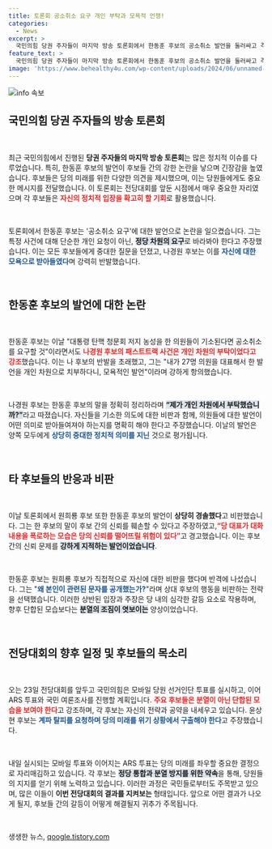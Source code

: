 ```yaml
---
title: 토론회 공소취소 요구 개인 부탁과 모욕적 언쟁!
categories:
  - News
excerpt: >
  국민의힘 당권 주자들이 마지막 방송 토론회에서 한동훈 후보의 공소취소 발언을 둘러싸고 격렬한 논쟁을 벌였습니다. 나경원 후보는 개인적 언급을 반박하며 강력히 반발, 당내 갈등이 고조되고 있습니다. 클릭해 자세히 알아보세요!
feature_text: >
  국민의힘 당권 주자들이 마지막 방송 토론회에서 한동훈 후보의 공소취소 발언을 둘러싸고 격렬한 논쟁을 벌였습니다. 나경원 후보는 개인적 언급을 반박하며 강력히 반발, 당내 갈등이 고조되고 있습니다. 클릭해 자세히 알아보세요!
image: 'https://www.behealthy4u.com/wp-content/uploads/2024/06/unnamed-file.png'
---
```


<p><img src="https://www.behealthy4u.com/wp-content/uploads/2024/06/unnamed-file.png" alt="info 속보" /></p>

<h2 data-ke-size="size26">국민의힘 당권 주자들의 방송 토론회</h2>

<p data-ke-size="size16">&nbsp;</p>

<p data-ke-size="size16">최근 국민의힘에서 진행된 <b>당권 주자들의 마지막 방송 토론회</b>는 많은 정치적 이슈를 다루었습니다. 특히, 한동훈 후보의 발언이 후보들 간의 강한 논란을 낳으며 긴장감을 높였습니다. 후보들은 당의 미래를 위한 다양한 의견을 제시했으며, 이는 당원들에게도 중요한 메시지를 전달했습니다. 이 토론회는 전당대회를 앞둔 시점에서 매우 중요한 자리였으며 각 후보들은 <b><span style="color: #ee2323;">자신의 정치적 입장을 확고히 할 기회</span></b>로 활용했습니다.</p>

<p data-ke-size="size16">&nbsp;</p>

<p data-ke-size="size16">토론회에서 한동훈 후보는 '공소취소 요구'에 대한 발언으로 논란을 일으켰습니다. 그는 특정 사건에 대해 단순한 개인 요청이 아닌, <b><span style="background-color: #21538527;">정당 차원의 요구</span></b>로 바라봐야 한다고 주장했습니다. 이는 모든 후보들에게 중대한 질문을 던졌고, 나경원 후보는 이를 <b><span style="color: #1a5490;">자신에 대한 모욕으로 받아들였다</span></b>며 강력히 반발했습니다.</p>

<p data-ke-size="size16">&nbsp;</p>

<h2 data-ke-size="size26">한동훈 후보의 발언에 대한 논란</h2>

<p data-ke-size="size16">&nbsp;</p>

<p data-ke-size="size16">한동훈 후보는 이날 "대통령 탄핵 청문회 저지 농성을 한 의원들이 기소된다면 공소취소를 요구할 것"이라면서도 <b><span style="color: #ee2323;">나경원 후보의 패스트트랙 사건은 개인 차원의 부탁이었다고 강조</span></b>했습니다. 이는 나 후보의 반발을 초래했고, 그는 "내가 27명 의원을 대표해서 한 발언을 개인 차원으로 치부하다니, 모욕적인 발언"이라며 강하게 항의했습니다.</p>

<p data-ke-size="size16">&nbsp;</p>

<p data-ke-size="size16">나경원 후보는 한동훈 후보의 말을 정확히 정리하라며 <b><span style="background-color: #21538527;">“제가 개인 차원에서 부탁했습니까?”</span></b>라고 따졌습니다. 자신들을 기소한 의도에 대한 비판과 함께, 의원들에 대한 발언이 어떤 의미로 받아들여져야 하는지를 명확히 해야 한다고 주장했습니다. 이날의 발언은 양쪽 모두에게 <b><span style="color: #1a5490;">상당히 중대한 정치적 의미를 지닌</span></b> 것으로 평가됩니다.</p>

<p data-ke-size="size16">&nbsp;</p>

<h2 data-ke-size="size26">타 후보들의 반응과 비판</h2>

<p data-ke-size="size16">&nbsp;</p>

<p data-ke-size="size16">이날 토론회에서 원희룡 후보 또한 한동훈 후보의 발언이 <b>상당히 경솔했다</b>고 비판했습니다. 그는 한 후보의 말이 후보 간의 신뢰를 훼손할 수 있다고 주장하였고,<b><span style="color: #ee2323;">“당 대표가 대화 내용을 폭로하는 모습은 당의 신뢰를 떨어뜨릴 위험이 있다”</span></b>고 경고했습니다. 이는 후보 간의 신뢰 문제를 <b><span style="background-color: #21538527;">강하게 지적하는 발언이었습니다</span></b>.</p>

<p data-ke-size="size16">&nbsp;</p>

<p data-ke-size="size16">한동훈 후보는 원희룡 후보가 직접적으로 자신에 대한 비판을 했다며 반격에 나섰습니다. 그는 "<b><span style="color: #1a5490;">왜 본인이 관련된 문자를 공개했는가?</span></b>"라며 상대 후보의 행동을 비판하는 전략을 선택했습니다. 이러한 상반된 입장과 주장은 당 내의 심각한 갈등 요소로 작용하며, 향후 단합된 모습보다는 <b><span style="background-color: #21538527;">분열의 조짐이 엿보이는</span></b> 양상이었습니다.</p>

<p data-ke-size="size16">&nbsp;</p>

<h2 data-ke-size="size26">전당대회의 향후 일정 및 후보들의 목소리</h2>

<p data-ke-size="size16">&nbsp;</p>

<p data-ke-size="size16">오는 23일 전당대회를 앞두고 국민의힘은 모바일 당원 선거인단 투표를 실시하고, 이어 ARS 투표와 국민 여론조사를 진행할 계획입니다. <b><span style="color: #ee2323;">주요 후보들은 분열이 아닌 단합된 모습을 보여야 한다</span></b>고 강조하며, 각 후보는 자신의 전략과 공약을 내세우고 있습니다. 윤상현 후보는 <b><span style="color: #1a5490;">계파 탈피를 요청하며 당의 미래를 위기 상황에서 구출해야 한다</span></b>고 주장했습니다.</p>

<p data-ke-size="size16">&nbsp;</p>

<p data-ke-size="size16">내일 실시되는 모바일 투표와 이어지는 ARS 투표는 당의 미래를 좌우할 중요한 결정으로 자리매김하고 있습니다. 각 후보는 <b><span style="background-color: #21538527;">정당 통합과 분열 방지를 위한 약속</span></b>을 통해, 당원들의 지지를 얻기 위해 노력하고 있습니다. 이러한 과정은 국민들로부터도 주목받고 있으며, 많은 이들이 <b>이번 전당대회의 결과를 지켜보는 </b>형태입니다. 앞으로 어떤 결과가 나오게 될지, 후보들 간의 갈등이 어떻게 해결될지 귀추가 주목됩니다.</p>

<p data-ke-size="size16">&nbsp;</p>
생생한 뉴스, <a href="https://qoogle.tistory.com" rel="dofollow">qoogle.tistory.com</a>


